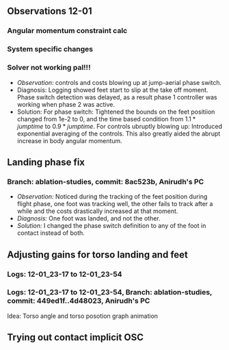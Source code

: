 ## Observations 12-01
### Angular momentum constraint calc

### System specific changes

### Solver not working pal!!!
 - *Observation*: controls and costs blowing up at jump-aerial phase switch. 
 - Diagnosis: Logging showed feet start to slip at the take off moment. Phase switch detection was delayed, as a result phase 1 controller was working when phase 2 was active.
 - Solution: For phase switch: Tightened the bounds on the feet positiion changed from 1e-2 to 0, and the time based condition from $1.1*jump time$ to $0.9*jump time$. For controls ubruptly blowing up: Introduced exponential averaging of the controls. This also greatly aided the abrupt increase in body angular momentum.



## Landing phase fix
### Branch: ablation-studies, commit: 8ac523b, Anirudh's PC
 - *Observation:* Noticed during the tracking of the feet position during flight phase, one foot was tracking well, the other fails to track after a while and the costs drastically increased at that moment. 
 - *Diagnosis:* One foot was landed, and not the other.
 - *Solution:* I changed the phase switch definition to any of the foot in contact instead of both. 

## Adjusting gains for torso landing and feet

### Logs: 12-01_23-17 to 12-01_23-54

### Logs: 12-01_23-17 to 12-01_23-54, Branch: ablation-studies, commit: 449ed1f..4d48023, Anirudh's PC

Idea: Torso angle and torso posotion graph animation

## Trying out contact implicit OSC

 